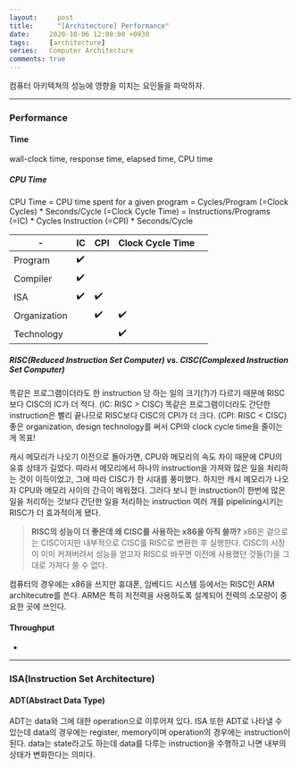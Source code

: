 ```yaml
---
layout:		post
title:		"[Architecture] Performance"
date:     2020-10-06 12:00:00 +0930
tags:     [architecture]
series:   Computer Architecture
comments: true
---
```


컴퓨터 아키텍쳐의 성능에 영향을 미치는 요인들을 파악하자.

---

### Performance

#### Time
wall-clock time, response time, elapsed time, CPU time

##### CPU Time
CPU Time = CPU time spent for a given program
= Cycles/Program (=Clock Cycles) * Seconds/Cycle (=Clock Cycle Time)
= Instructions/Programs (=IC) * Cycles Instruction (=CPI) * Seconds/Cycle

| -            | IC   | CPI  | Clock Cycle Time |      |
| ------------ | ---- | ---- | ---------------- | ---- |
| Program      | ✔️    |      |                  |      |
| Compiler     | ✔️    |      |                  |      |
| ISA          | ✔️    | ✔️    |                  |      |
| Organization |      | ✔️    | ✔️                |      |
| Technology   |      |      | ✔️                |      |

##### RISC(Reduced Instruction Set Computer) vs. CISC(Complexed Instruction Set Computer)
똑같은 프로그램이더라도 한 instruction 당 하는 일의 크기(?)가 다르기 때문에 RISC보다 CISC의 IC가 더 적다. (IC: RISC > CISC)
똑같은 프로그램이더라도 간단한 instruction은 빨리 끝나므로 RISC보다 CISC의 CPI가 더 크다. (CPI: RISC < CISC)
좋은 organization, design technology를 써서 CPI와 clock cycle time을 줄이는 게 목표!

캐시 메모리가 나오기 이전으로 돌아가면, CPU와 메모리의 속도 차이 때문에 CPU의 유휴 상태가 길었다. 따라서 메모리에서 하나의 instruction을 가져와 많은 일을 처리하는 것이 이득이었고, 그에 따라 CISC가 한 시대를 풍미했다. 하지만 캐시 메모리가 나오자 CPU와 메모리 사이의 간극이 메워졌다. 그러다 보니 한 instruction이 한번에 많은 일을 처리하는 것보다 간단한 일을 처리하는 instruction 여러 개를 pipelining시키는 RISC가 더 효과적이게 됐다.

>  **RISC의 성능이 더 좋은데 왜 CISC를 사용하는 x86을 아직 쓸까?**
>  x86은 겉으로는 CISC이지만 내부적으로 CISC를 RISC로 변환한 후 실행한다. CISC의 시장이 이미 커져버려서 성능을 얻고자 RISC로 바꾸면 이전에 사용했던 것들(?)을 그대로 가져다 쓸 수 없다.

컴퓨터의 경우에는 x86을 쓰지만 휴대폰, 임베디드 시스템 등에서는 RISC인 ARM architecutre를 쓴다. ARM은 특히 저전력을 사용하도록 설계되어 전력의 소모량이 중요한 곳에 쓰인다.

#### Throughput

-


---

### ISA(Instruction Set Architecture)
#### ADT(Abstract Data Type)
ADT는 data와 그에 대한 operation으로 이루어져 있다. ISA 또한 ADT로 나타낼 수 있는데 data의 경우에는 register, memory이며 operation의 경우에는 instruction이 된다. data는 state라고도 하는데 data를 다루는 instruction을 수행하고 나면 내부의 상태가 변화한다는 의미다.
